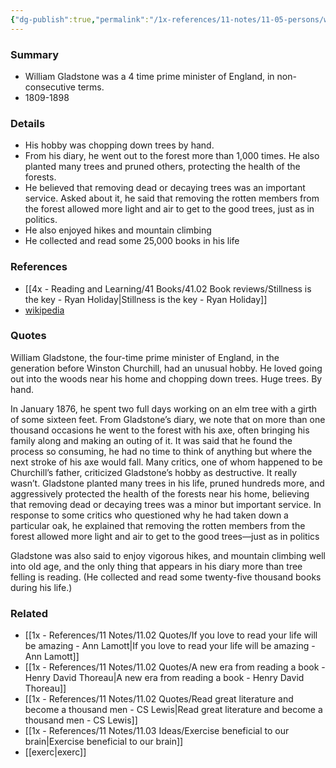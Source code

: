 ```yaml
---
{"dg-publish":true,"permalink":"/1x-references/11-notes/11-05-persons/william-gladstone/","title":"William Gladstone","created":"2024-03-16T20:58:12.228+03:00","updated":"2024-03-17T10:14:22.409+03:00"}
---
```



### Summary
- William Gladstone was a 4 time prime minister of England, in non-consecutive terms.
- 1809-1898

### Details
- His hobby was chopping down trees by hand.
- From his diary, he went out to the forest more than 1,000 times. He also planted many trees and pruned others, protecting the health of the forests.
- He believed that removing dead or decaying trees was an important service. Asked about it, he said that removing the rotten members from the forest allowed more light and air to get to the good trees, just as in politics.
- He also enjoyed hikes and mountain climbing
- He collected and read some 25,000 books in his life

### References
- [[4x - Reading and Learning/41 Books/41.02 Book reviews/Stillness is the key - Ryan Holiday\|Stillness is the key - Ryan Holiday]]
- [wikipedia](https://en.wikipedia.org/wiki/William_Ewart_Gladstone)

### Quotes
William Gladstone, the four-time prime minister of England, in the generation before Winston Churchill, had an unusual hobby. He loved going out into the woods near his home and chopping down trees. Huge trees. By hand.

In January 1876, he spent two full days working on an elm tree with a girth of some sixteen feet. From Gladstone’s diary, we note that on more than one thousand occasions he went to the forest with his axe, often bringing his family along and making an outing of it. It was said that he found the process so consuming, he had no time to think of anything but where the next stroke of his axe would fall. Many critics, one of whom happened to be Churchill’s father, criticized Gladstone’s hobby as destructive. It really wasn’t. Gladstone planted many trees in his life, pruned hundreds more, and aggressively protected the health of the forests near his home, believing that removing dead or decaying trees was a minor but important service. In response to some critics who questioned why he had taken down a particular oak, he explained that removing the rotten members from the forest allowed more light and air to get to the good trees—just as in politics 

Gladstone was also said to enjoy vigorous hikes, and mountain climbing well into old age, and the only thing that appears in his diary more than tree felling is reading. (He collected and read some twenty-five thousand books during his life.)

### Related
- [[1x - References/11 Notes/11.02 Quotes/If you love to read your life will be amazing - Ann Lamott\|If you love to read your life will be amazing - Ann Lamott]]
- [[1x - References/11 Notes/11.02 Quotes/A new era from reading a book - Henry David Thoreau\|A new era from reading a book - Henry David Thoreau]]
- [[1x - References/11 Notes/11.02 Quotes/Read great literature and become a thousand men - CS Lewis\|Read great literature and become a thousand men - CS Lewis]]
- [[1x - References/11 Notes/11.03 Ideas/Exercise beneficial to our brain\|Exercise beneficial to our brain]]
- [[exerc\|exerc]]
